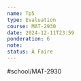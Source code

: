 ```yaml
---
name: Tp5
type: Evaluation
course: MAT-2930
date: 2024-12-11T23:59
ponderation: 6
note:
status: À Faire
---
```

#school/MAT-2930 
